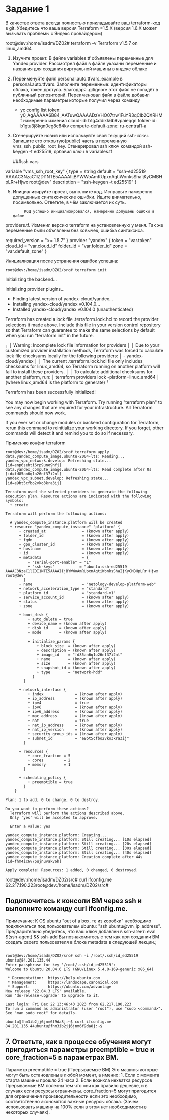 # Задание 1

В качестве ответа всегда полностью прикладывайте ваш terraform-код в git. Убедитесь что ваша версия Terraform =1.5.Х (версия 1.6.Х может вызывать проблемы с Яндекс провайдером)

root@dev:/home/isadm/DZ02# terraform -v
Terraform v1.5.7
on linux_amd64


1.    Изучите проект. В файле variables.tf объявлены переменные для Yandex provider.
	 Рассмотрел файл в файле указаны переменные и названия для создания виртуальной машины в яндекс облаке 

2.  Переименуйте файл personal.auto.tfvars_example в personal.auto.tfvars. Заполните переменные: идентификаторы облака, токен доступа. Благодаря .gitignore этот файл не попадёт в публичный репозиторий.
    Переименовал файл в файле добавил необходимые параметры которые получил через команду 
	* yc config list
	token: y0_AgAAAAA6B84_AATuwQAAAADzVHO07trw1FuYR3qClb2QXRHMf намеренно изменил
	cloud-id: b1g4ddikk6b9vpaieqqn
	folder-id: b1gtu3j8kgn0eg8c84kv
	compute-default-zone: ru-central1-a
	
4. 	Сгенерируйте новый или используйте свой текущий ssh-ключ. Запишите его открытую(public) часть в переменную vms_ssh_public_root_key. 
	Сгенерировал ssh ключ командой ssh-keygen -t ed25519, добавил ключ в variables.tf 
	
	###ssh vars

  variable "vms_ssh_root_key" {
  type        = string
  default     = "ssh-ed25519 AAAAC3NzaC1lZDI1NTE5AAAAIIjBYWWoAmRUpxnAqtiWonksShaIjKyCMBHpLRr+Hjwx root@dev"
  description = "ssh-keygen -t ed25519"
}
	

5. Инициализируйте проект, выполните код. Исправьте намеренно допущенные синтаксические ошибки. Ищите внимательно, посимвольно. Ответьте, в чём заключается их суть.

			КОД успешно инициализировался, намеренно допущены ошибки в файле 
providers.tf. Изменил версию terraform на установленную у меня. Так же переменные были объявлены без ковычек, ошибка синтаксиса. 

 required_version = ">= 1.5.7"
}
provider "yandex" {
  token     = "var.token"
  cloud_id  = "var.cloud_id"
  folder_id = "var.folder_id"
  zone      = "var.default_zone"
}

Инициализация после устранения ошибок успешна:

	root@dev:/home/isadm/DZ02/src# terraform init

Initializing the backend...

Initializing provider plugins...
- Finding latest version of yandex-cloud/yandex...
- Installing yandex-cloud/yandex v0.104.0...
- Installed yandex-cloud/yandex v0.104.0 (unauthenticated)

Terraform has created a lock file .terraform.lock.hcl to record the provider
selections it made above. Include this file in your version control repository
so that Terraform can guarantee to make the same selections by default when
you run "terraform init" in the future.

╷
│ Warning: Incomplete lock file information for providers
│ 
│ Due to your customized provider installation methods, Terraform was forced to calculate lock file checksums locally for the following providers:
│   - yandex-cloud/yandex
│ 
│ The current .terraform.lock.hcl file only includes checksums for linux_amd64, so Terraform running on another platform will fail to install these providers.
│ 
│ To calculate additional checksums for another platform, run:
│   terraform providers lock -platform=linux_amd64
│ (where linux_amd64 is the platform to generate)
╵

Terraform has been successfully initialized!

You may now begin working with Terraform. Try running "terraform plan" to see
any changes that are required for your infrastructure. All Terraform commands
should now work.

If you ever set or change modules or backend configuration for Terraform,
rerun this command to reinitialize your working directory. If you forget, other
commands will detect it and remind you to do so if necessary.


Применяю конфиг terraform 

```
root@dev:/home/isadm/DZ02/src# terraform apply
data.yandex_compute_image.ubuntu-2004-lts: Reading...
yandex_vpc_network.develop: Refreshing state... [id=enp6sebti6rp9uno9hfj]
data.yandex_compute_image.ubuntu-2004-lts: Read complete after 0s [id=fd85an6q1o26nf37i2nl]
yandex_vpc_subnet.develop: Refreshing state... [id=e9bt5cfbo2vko3kra3ij]

Terraform used the selected providers to generate the following execution plan. Resource actions are indicated with the following symbols:
  + create

Terraform will perform the following actions:

  # yandex_compute_instance.platform will be created
  + resource "yandex_compute_instance" "platform" {
      + created_at                = (known after apply)
      + folder_id                 = (known after apply)
      + fqdn                      = (known after apply)
      + gpu_cluster_id            = (known after apply)
      + hostname                  = (known after apply)
      + id                        = (known after apply)
      + metadata                  = {
          + "serial-port-enable" = "1"
          + "ssh-keys"           = "ubuntu:ssh-ed25519 AAAAC3NzaC1lZDI1NTE5AAAAIIjBYWWoAmRUpxnAqtiWonksShaIjKyCMBHpLRr+Hjwx root@dev"
        }
      + name                      = "netology-develop-platform-web"
      + network_acceleration_type = "standard"
      + platform_id               = "standard-v1"
      + service_account_id        = (known after apply)
      + status                    = (known after apply)
      + zone                      = (known after apply)

      + boot_disk {
          + auto_delete = true
          + device_name = (known after apply)
          + disk_id     = (known after apply)
          + mode        = (known after apply)

          + initialize_params {
              + block_size  = (known after apply)
              + description = (known after apply)
              + image_id    = "fd85an6q1o26nf37i2nl"
              + name        = (known after apply)
              + size        = (known after apply)
              + snapshot_id = (known after apply)
              + type        = "network-hdd"
            }
        }

      + network_interface {
          + index              = (known after apply)
          + ip_address         = (known after apply)
          + ipv4               = true
          + ipv6               = (known after apply)
          + ipv6_address       = (known after apply)
          + mac_address        = (known after apply)
          + nat                = true
          + nat_ip_address     = (known after apply)
          + nat_ip_version     = (known after apply)
          + security_group_ids = (known after apply)
          + subnet_id          = "e9bt5cfbo2vko3kra3ij"
        }

      + resources {
          + core_fraction = 5
          + cores         = 2
          + memory        = 1
        }

      + scheduling_policy {
          + preemptible = true
        }
    }

Plan: 1 to add, 0 to change, 0 to destroy.

Do you want to perform these actions?
  Terraform will perform the actions described above.
  Only 'yes' will be accepted to approve.

  Enter a value: yes

yandex_compute_instance.platform: Creating...
yandex_compute_instance.platform: Still creating... [10s elapsed]
yandex_compute_instance.platform: Still creating... [20s elapsed]
yandex_compute_instance.platform: Still creating... [30s elapsed]
yandex_compute_instance.platform: Still creating... [40s elapsed]
yandex_compute_instance.platform: Creation complete after 44s [id=fhm4ic6v7pujnuvakv6h]

Apply complete! Resources: 1 added, 0 changed, 0 destroyed.

```

root@dev:/home/isadm/DZ02/src# curl ifconfig.me
62.217.190.223root@dev:/home/isadm/DZ02/src# 


## Подключитесь к консоли ВМ через ssh и выполните команду  curl ifconfig.me. 
Примечание: К OS ubuntu "out of a box, те из коробки" необходимо подключаться под пользователем ubuntu: "ssh ubuntu@vm_ip_address". 
Предварительно убедитесь, что ваш ключ добавлен в ssh-агент: eval $(ssh-agent) && ssh-add 
Вы познакомитесь с тем как при создании ВМ создать своего пользователя в блоке metadata в следующей лекции.;

```

root@dev:/home/isadm/DZ02/src# ssh -i /root/.ssh/id_ed25519 ubuntu@84.201.135.44
Enter passphrase for key '/root/.ssh/id_ed25519': 
Welcome to Ubuntu 20.04.6 LTS (GNU/Linux 5.4.0-169-generic x86_64)

 * Documentation:  https://help.ubuntu.com
 * Management:     https://landscape.canonical.com
 * Support:        https://ubuntu.com/advantage
New release '22.04.3 LTS' available.
Run 'do-release-upgrade' to upgrade to it.

Last login: Fri Dec 22 13:46:43 2023 from 62.217.190.223
To run a command as administrator (user "root"), use "sudo <command>".
See "man sudo_root" for details.

ubuntu@fhm3ib2jj6jnm6f9da8j:~$ curl ifconfig.me
84.201.135.44ubuntu@fhm3ib2jj6jnm6f9da8j:~$ 
```

## 7. Ответьте, как в процессе обучения могут пригодиться параметры preemptible = true и core_fraction=5 в параметрах ВМ.

Параметр preemptible = true (Прерываемые ВМ) Это машины которые могут быть остановлены в любой момент, а именно:
		1. Если с момента старта машины прошло 24 часа
		2. Если вознкла нехватка ресурсов
Прерываемые ВМ полезны тем что они как правило дешевле, и в случаях если ресурсы ограничены. 
core_fraction=5 могут пригодится для ограничения производительности если это необходимо, соответственно экономятся важные ресурсы облака. (Зачем использовать машину на 100% если в этом нет необходимости в некоторых случаях).
